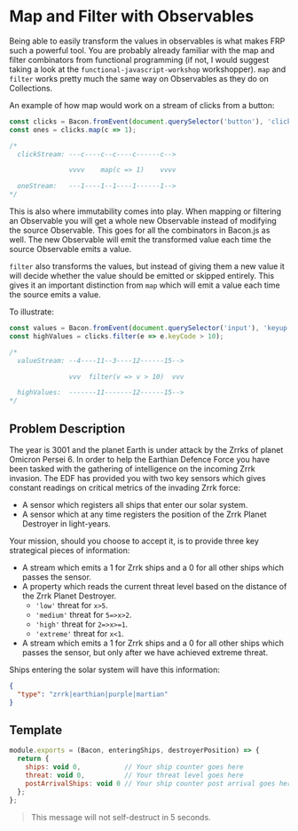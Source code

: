 # Map and Filter with Observables

Being able to easily transform the values in observables is what makes FRP
such a powerful tool. You are probably already familiar with the map and
filter combinators from functional programming (if not, I would suggest taking
a look at the `functional-javascript-workshop` workshopper). `map` and
`filter` works pretty much the same way on Observables as they do on
Collections.

An example of how map would work on a stream of clicks from a button:

```js
const clicks = Bacon.fromEvent(document.querySelector('button'), 'click');
const ones = clicks.map(c => 1);

/*
  clickStream: ---c----c--c----c------c-->

               vvvv    map(c => 1)    vvvv

  oneStream:   ---1----1--1----1------1-->
*/
```

This is also where immutability comes into play. When mapping or
filtering an Observable you will get a whole new Observable instead of
modifying the source Observable. This goes for all the combinators in Bacon.js
as well. The new Observable will emit the transformed value each time the
source Observable emits a value.

`filter` also transforms the values, but instead of giving them a new value it
will decide whether the value should be emitted or skipped entirely. This gives
it an important distinction from `map` which will emit a value each time the
source emits a value.

To illustrate:

```js
const values = Bacon.fromEvent(document.querySelector('input'), 'keyup');
const highValues = clicks.filter(e => e.keyCode > 10);

/*
  valueStream: --4----11--3----12------15-->

               vvv  filter(v => v > 10)  vvv

  highValues:  -------11-------12------15-->
*/
```

## Problem Description

The year is 3001 and the planet Earth is under attack by the Zrrks of planet
Omicron Persei 6. In order to help the Earthian Defence Force you have been
tasked with the gathering of intelligence on the incoming Zrrk invasion. The
EDF has provided you with two key sensors which gives constant readings on
critical metrics of the invading Zrrk force:

- A sensor which registers all ships that enter our solar system.
- A sensor which at any time registers the position of the Zrrk Planet
Destroyer in light-years.

Your mission, should you choose to accept it, is to provide three key
strategical pieces of information:

- A stream which emits a 1 for Zrrk ships and a 0 for all other ships which
passes the sensor.
- A property which reads the current threat level based on the distance of the
Zrrk Planet Destroyer.
  - `'low'` threat for `x>5`.
  - `'medium'` threat for `5=>x>2`.
  - `'high'` threat for `2=>x>=1`.
  - `'extreme'` threat for `x<1`.
- A stream which emits a 1 for Zrrk ships and a 0 for all other ships which
passes the sensor, but only after we have achieved extreme threat.

Ships entering the solar system will have this information:

```json
{
  "type": "zrrk|earthian|purple|martian"
}
```

## Template


```js
module.exports = (Bacon, enteringShips, destroyerPosition) => {
  return {
    ships: void 0,           // Your ship counter goes here
    threat: void 0,          // Your threat level goes here
    postArrivalShips: void 0 // Your ship counter post arrival goes here
  };
};
```

> This message will not self-destruct in 5 seconds.